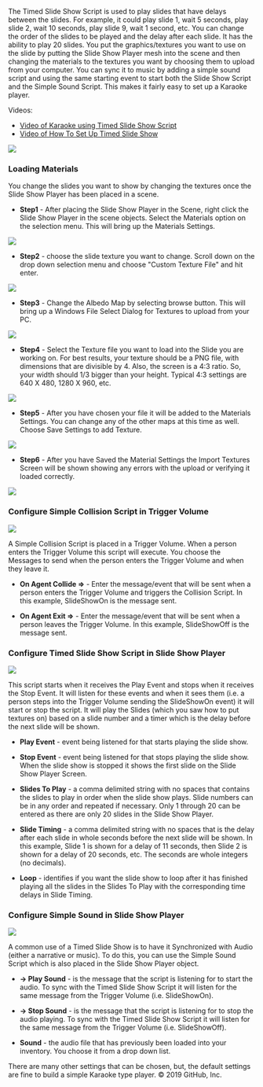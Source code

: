 The Timed Slide Show Script is used to play slides that have delays between the slides.  For example, it could play slide 1, wait 5 seconds, play slide 2, wait 10 seconds, play slide 9, wait 1 second, etc.  You can change the order of the slides to be played and the delay after each slide.  It has the ability to play 20 slides.  You put the graphics/textures you want to use on the slide by putting the Slide Show Player mesh into the scene and then changing the materials to the textures you want by choosing them to upload from your computer.  You can sync it to music by adding a simple sound script and using the same starting event to start both the Slide Show Script and the Simple Sound Script.  This makes it fairly easy to set up a Karaoke player.  

Videos:

* [Video of Karaoke using Timed Slide Show Script](https://www.youtube.com/watch?v=F7UjviTiLGU&t=25s)
* [Video of How To Set Up Timed Slide Show](https://www.youtube.com/watch?v=SIYd5Hf43tQ&t=3s)

![](https://github.com/mojoD/Sansar/blob/master/images/Slide1.PNG)

### Loading Materials

You change the slides you want to show by changing the textures once the Slide Show Player has been placed in a scene.

* **Step1** - After placing the Slide Show Player in the Scene, right click the Slide Show Player in the scene objects.  Select the Materials option on the selection menu.  This will bring up the Materials Settings.

![](https://github.com/mojoD/Sansar/blob/master/images/Slide2.PNG)

* **Step2** - choose the slide texture you want to change.  Scroll down on the drop down selection menu and choose "Custom Texture File" and hit enter. 

![](https://github.com/mojoD/Sansar/blob/master/images/Slide3.PNG)

* **Step3** - Change the Albedo Map by selecting browse button.  This will bring up a Windows File Select Dialog for Textures to upload from your PC.

![](https://github.com/mojoD/Sansar/blob/master/images/Slide4.PNG)

* **Step4** - Select the Texture file you want to load into the Slide you are working on.  For best results, your texture should be a PNG file, with dimensions that are divisible by 4.  Also, the screen is a 4:3 ratio.  So, your width should 1/3 bigger than your height.  Typical 4:3 settings are 640 X 480, 1280 X 960, etc.

![](https://github.com/mojoD/Sansar/blob/master/images/Slide5.PNG)

* **Step5** - After you have chosen your file it will be added to the Materials Settings.  You can change any of the other maps at this time as well.  Choose Save Settings to add Texture.

![](https://github.com/mojoD/Sansar/blob/master/images/Slide6.PNG)

* **Step6** - After you have Saved the Material Settings the Import Textures Screen will be shown showing any errors with the upload or verifying it loaded correctly.

![](https://github.com/mojoD/Sansar/blob/master/images/Slide7.PNG)

### Configure Simple Collision Script in Trigger Volume

![](https://github.com/mojoD/Sansar/blob/master/images/Slide8.PNG)

A Simple Collision Script is placed in a Trigger Volume.  When a person enters the Trigger Volume this script will execute.  You choose the Messages to send when the person enters the Trigger Volume and when they leave it.

* **On Agent Collide =>** - Enter the message/event that will be sent when a person enters the Trigger Volume and triggers the Collision Script.  In this example, SlideShowOn is the message sent.

* **On Agent Exit =>** - Enter the message/event that will be sent when a person leaves the Trigger Volume.  In this example, SlideShowOff is the message sent.

### Configure Timed Slide Show Script in Slide Show Player

![](https://github.com/mojoD/Sansar/blob/master/images/Slide9.PNG)

This script starts when it receives the Play Event and stops when it receives the Stop Event.  It will listen for these events and when it sees them (i.e. a person steps into the Trigger Volume sending the SlideShowOn event) it will start or stop the script.  It will play the Slides (which you saw how to put textures on) based on a slide number and a timer which is the delay before the next slide will be shown.

* **Play Event** - event being listened for that starts playing the slide show.

* **Stop Event** - event being listened for that stops playing the slide show.  When the slide show is stopped it shows the first slide on the Slide Show Player Screen.

* **Slides To Play** - a comma delimited string with no spaces that contains the slides to play in order when the slide show plays.  Slide numbers can be in any order and repeated if necessary.  Only 1 through 20 can be entered as there are only 20 slides in the Slide Show Player.

* **Slide Timing** - a comma delimited string with no spaces that is the delay after each slide in whole seconds before the next slide will be shown.  In this example, Slide 1 is shown for a delay of 11 seconds, then Slide 2 is shown for a delay of 20 seconds, etc.  The seconds are whole integers (no decimals).

* **Loop** - identifies if you want the slide show to loop after it has finished playing all the slides in the Slides To Play with the corresponding time delays in Slide Timing.

### Configure Simple Sound in Slide Show Player

![](https://github.com/mojoD/Sansar/blob/master/images/Slide10.PNG)

A common use of a Timed Slide Show is to have it Synchronized with Audio (either a narrative or music).  To do this, you can use the Simple Sound Script which is also placed in the Slide Show Player object.

 * **-> Play Sound** - is the message that the script is listening for to start the audio.  To sync with the Timed Slide Show Script it will listen for the same message from the Trigger Volume (i.e. SlideShowOn).

* **-> Stop Sound** - is the message that the script is listening for to stop the audio playing.  To sync with the Timed Slide Show Script it will listen for the same message from the Trigger Volume (i.e. SlideShowOff).

* **Sound** - the audio file that has previously been loaded into your inventory.  You choose it from a drop down list.

There are many other settings that can be chosen, but, the default settings are fine to build a simple Karaoke type player.
© 2019 GitHub, Inc.
